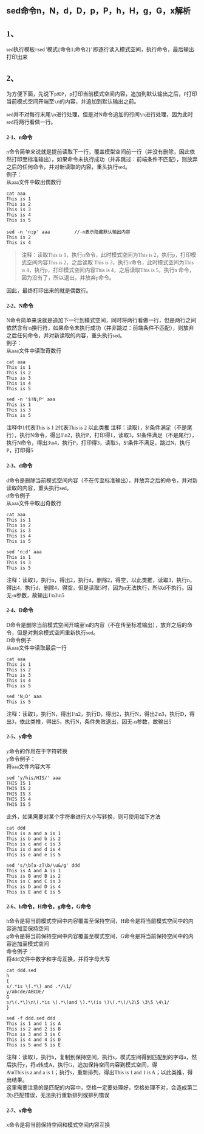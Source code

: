 ## sed命令n，N，d，D，p，P，h，H，g，G，x解析

<font face=微软雅黑>

## 1、
sed执行模板=sed '模式{命令1;命令2}'
即逐行读入模式空间，执行命令，最后输出打印出来
## 2、
为方便下面，先说下`p和P`，`p`打印当前模式空间内容，追加到默认输出之后，`P`打印当前模式空间开端至`\n`的内容，并追加到默认输出之前。   

sed并不对每行末尾`\n`进行处理，但是对N命令追加的行间`\n`进行处理，因为此时sed将两行看做一行。
#### 2-1、n命令

n命令简单来说就是提前读取下一行，覆盖模型空间前一行（并没有删除，因此依然打印至标准输出），如果命令未执行成功（并非跳过：前端条件不匹配），则放弃之后的任何命令，并对新读取的内容，重头执行sed。  
例子：   
从aaa文件中取出偶数行  
```
cat aaa 
This is 1    
This is 2    
This is 3    
This is 4    
This is 5    
     
sed -n 'n;p' aaa         //-n表示隐藏默认输出内容    
This is 2    
This is 4
```
> 注释：读取This is 1，执行n命令，此时模式空间为This is 2，执行p，打印模式空间内容This is 2，之后读取 This is 3，执行n命令，此时模式空间为This is 4，执行p，打印模式空间内容This is 4，之后读取This is 5，执行n 命令，因为没有了，所以退出，并放弃p命令。

因此，最终打印出来的就是偶数行。
 
#### 2-2、N命令
N命令简单来说就是追加下一行到模式空间，同时将两行看做一行，但是两行之间依然含有\n换行符，如果命令未执行成功（并非跳过：前端条件不匹配），则放弃之后任何命令，并对新读取的内容，重头执行sed。  
例子：  
从aaa文件中读取奇数行  
```
cat aaa   
This is 1   
This is 2   
This is 3   
This is 4   
This is 5   
                                                     
sed -n '$!N;P' aaa            
This is 1   
This is 3   
This is 5
```
注释中1代表This is 1   2代表This is 2  以此类推
注释：读取1，$!条件满足（不是尾行），执行N命令，得出1\n2，执行P，打印得1，读取3，$!条件满足（不是尾行），执行N命令，得出3\n4，执行P，打印得3，读取5，$!条件不满足，跳过N，执行P，打印得5  
 
#### 2-3、d命令
d命令是删除当前模式空间内容（不在传至标准输出），并放弃之后的命令，并对新读取的内容，重头执行sed。  
d命令例子  
从aaa文件中取出奇数行  
```
cat aaa   
This is 1   
This is 2   
This is 3   
This is 4   
This is 5   
                                                           
sed 'n;d' aaa           
This is 1   
This is 3   
This is 5
```
注释：读取1，执行n，得出2，执行d，删除2，得空，以此类推，读取3，执行n，得出4，执行d，删除4，得空，但是读取5时，因为n无法执行，所以d不执行。因无-n参数，故输出1\n3\n5   

#### 2-4、D命令

D命令是删除当前模式空间开端至\n的内容（不在传至标准输出），放弃之后的命令，但是对剩余模式空间重新执行sed。  
D命令例子  
从aaa文件中读取最后一行   
```
cat aaa   
This is 1   
This is 2   
This is 3   
This is 4   
This is 5   
                                                
sed 'N;D' aaa           
This is 5
```
注释：读取1，执行N，得出1\n2，执行D，得出2，执行N，得出2\n3，执行D，得出3，依此类推，得出5，执行N，条件失败退出，因无-n参数，故输出5  
 
#### 2-5、y命令
y命令的作用在于字符转换  
y命令例子：  
将aaa文件内容大写  
```
sed 'y/his/HIS/' aaa  
THIS IS 1  
THIS IS 2  
THIS IS 3  
THIS IS 4  
THIS IS 5
```

此外，如果需要对某个字符串进行大小写转换，则可使用如下方法  
```
cat ddd   
This is a and a is 1   
This is b and b is 2   
This is c and c is 3   
This is d and d is 4   
This is e and e is 5   
    
sed 's/\b[a-z]\b/\u&/g' ddd   
This is A and A is 1   
This is B and B is 2   
This is C and C is 3   
This is D and D is 4   
This is E and E is 5
```

#### 2-6、h命令，H命令，g命令，G命令
h命令是将当前模式空间中内容覆盖至保持空间，H命令是将当前模式空间中的内容追加至保持空间  
g命令是将当前保持空间中内容覆盖至模式空间，G命令是将当前保持空间中的内容追加至模式空间  
命令例子：  
将ddd文件中数字和字母互换，并将字母大写  
```
cat ddd.sed
h  
{  
s/.*is \(.*\) and .*/\1/  
y/abcde/ABCDE/
G  
s/\(.*\)\n\(.*is \).*\(and \).*\(is \)\(.*\)/\2\5 \3\5 \4\1/  
}  
                                           
sed -f ddd.sed ddd  
This is 1 and 1 is A  
This is 2 and 2 is B  
This is 3 and 3 is C  
This is 4 and 4 is D  
This is 5 and 5 is E
```
注释：读取1，执行h，复制到保持空间，执行s，模式空间得到匹配到的字母a，然后执行y，将a转成A，执行G，追加保持空间内容到模式空间，得  
A\nThis is a and a is 1；执行s，重新排列，得出This is 1 and 1 is A；以此类推，得出结果。  
这里需要注意的是匹配的内容中，空格一定要处理好，空格处理不对，会造成第二次s匹配错误，无法执行重新排列或排列错误  

#### 2-7、x命令
x命令是将当前保持空间和模式空间内容互换   

</font>
